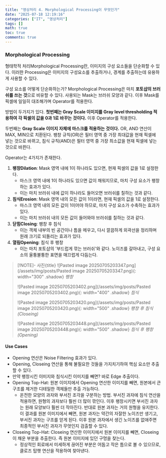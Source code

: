 ```yaml
---
title: "영상처리 4. Morphological Processing이 무엇인가"
date: "2025-07-18 12:19:16"
categories: ["IT", "영상처리"]
tags: []
math: true
toc: true
comments: true
---
```


### Morphological Processing
형태학적 처리Morphological Processing란, 이미지의 구성 요소들을 단순화할 수 있다. 이러한 Processing은 이미지의 구성요소를 추출하거나, 경계를 추출하는데 유용하게 사용할 수 있다.

구성 요소를 어떻게 단순화하는가? Morphological Processing은 마치 **포토샵의 브러쉬를 쓰는 것**으로 비유할 수 있다. 사용되는 Mask는 브러쉬 모양과 같다. 이후 Mask를 픽셀에 일일히 대조해가며 Operator를 적용한다.

방법이 두가지가 있다. **첫번째는 Gray Scale 이미지를 Gray level thresholding 적용하여 각 픽셀의 값을 0과 1로 바꾸는 것이다.** 이후 Operator를 적용한다.

두번째는 **Gray Scale 이미지 자체에 마스크를 적용하는 것이다.** OR, AND 연산이 MAX, MIN으로 치환된다. 팽창 규칙(OR)은 필터 영역 중 가장 최대값을 현재 픽셀에 넣는 것으로 바뀌고, 침식 규칙(AND)은 필터 영역 중 가장 최소값을 현재 픽셀에 넣는 것으로 바뀐다.

Operator는 4가지가 존재한다.
1. **팽창Dilation**: Mask 영역 내에 1이 하나라도 있으면, 현재 픽셀의 값을 1로 설정한다.
	- 마스크 영역 내에 1이 하나라도 있으면 값이 채워지므로, 마치 구성 요소가 팽창하는 효과가 있다.
	- 이는 마치 브러쉬 내에 값이 하나라도 들어오면 브러쉬를 칠하는 것과 같다.
2. **침식Erosion**: Mask 영역 내의 모든 값이 1이라면, 현재 픽셀의 값을 1로 설정한다.
	- 마스크 영역 내의 모든 값이 1이어야 하므로, 마치 구성 요소가 수축하는 효과가 있다.
	- 이는 마치 브러쉬 내의 모든 값이 들어와야 브러쉬를 칠하는 것과 같다.
3. **닫힘Closing**: 팽창 후 침식
	- 이는 객체 내부의 빈 공간이나 틈을 메우고, 다시 깔끔하게 외곽선을 정리하며 원래 크기로 되돌리는 효과가 있다.
4. **열림Opening**: 침식 후 팽창
	- 이는 마치 포토샵의 '부드럽게 깎는 브러쉬'와 같다. 노이즈를 갈아내고, 구성 요소의 울퉁불퉁한 표면을 매끄럽게 다듬는다.

> [!NOTE]- 사진{title}
> ![Pasted image 20250705203347.png](/assets/img/posts/Pasted image 20250705203347.png){: width="300" .shadow}
> _팽창_
> 
> 
> ![Pasted image 20250705203402.png](/assets/img/posts/Pasted image 20250705203402.png){: width="400" .shadow}
> _침식_
> 
> ![Pasted image 20250705203420.png](/assets/img/posts/Pasted image 20250705203420.png){: width="500" .shadow}
> _팽창 후 침식(Closeing)_
> 
> ![Pasted image 20250705203448.png](/assets/img/posts/Pasted image 20250705203448.png){: width="500" .shadow}
> _침식 후 팽창(Opening)_

#### Use Cases
- Opening 연산은 Noise Filtering 효과가 있다. 
- Opening, Closeing 연산을 통해 불필요한 것들을 가지치기하여 핵심 요소만 추출할 수 있다.
- 만약 팽창시킨 이미지와 침식시킨 이미지를 빼면? 바로 Edge 추출이다. 
- Opening Top-Hat: 원본 이미지에서 Opening 연산한 이미지를 빼면, 원본에서 큰 구조를 제거한 디테일한 객체들만 추출 가능하다.
	- 온전한 모양의 과자와 부서진 조각을 구분하는 방법. 부서진 과자에 침식 연산을 적용하면, 원형의 과자보다 훨씬 더 많이 깎인다. 이후 팽창시키면 부서진 과자는 원래 모양보다 훨씬 더 작아진다. 반대로 원본 과자는 거의 원형을 유지한다. 이 결과를 원본 이미지에서 빼면, 원본 과자는 약간의 자잘한 노이즈만 생기고, 부서진 과자는 구조를 얻게 된다. 이후 원본 과자에서 생긴 노이즈를 없애주면 최종적인 부서진 과자가 무엇인지 검출할 수 있다.
- Closeing Top-Hat: Closeing 연산한 이미지에서 원본 이미지를 빼면, Closeing이 채운 부분을 추출한다. 즉 원본 이미지에 있던 구멍을 찾는다.
	- 정상적인 회로에서 미세하게 끊어진 부분은 어둡고 작은 틈으로 볼 수 있으므로, 클로즈 탑햇 연산을 적용하여 찾아낸다.